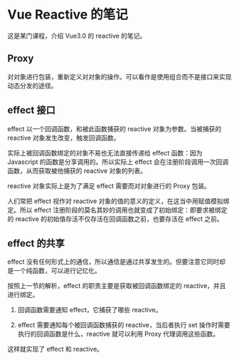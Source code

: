 # Vue Reactive 的笔记

这是某门课程，介绍 Vue3.0 的 reactive 的笔记。

## Proxy

对对象进行包装，重新定义对对象的操作。可以看作是使用组合而不是接口来实现动态分发的途径。

## effect 接口

effect 以一个回调函数，和被此函数捕获的 reactive 对象为参数。当被捕获的 reactive 对象发生改变，触发回调函数。

实际上被回调函数绑定的对象不易也无法直接传递给 effect 函数：因为 Javascript 的函数是分享调用的。所以实际上 effect 会在注册阶段调用一次回调函数，从而获取被他捕获的 reactive 对象的列表。

reactive 对象实际上是为了满足 effect 需要而对对象进行的 Proxy 包装。

人们常把 effect 视作对 reactive 对象的值的意义的定义，在这当中用赋值模拟绑定。所以 effect 注册阶段的莫名其妙的调用也就变成了初始绑定：即要求被绑定的 reactive 的初始值存活不仅存活在回调函数之前，也要存活在 effect 之前。

## effect 的共享

effect 没有任何形式上的通信，所以通信是通过共享发生的。但要注意它同时却是一个纯函数，可以进行记忆化。

按照上一节的解析，effect 的职责主要是获取被回调函数绑定的 reactive，并且进行绑定。

1. 回调函数需要通知 effect，它捕获了哪些 reactive。

2. effect 需要通知每个被回调函数捕获的 reactive，当后者执行 set 操作时需要执行的回调函数是什么，reactive 就可以利用 Proxy 代理调用这些函数。

这样就实现了 effect 和 reactive。
